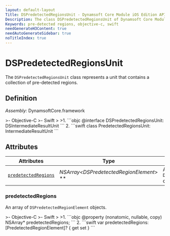 ```yaml
---
layout: default-layout
Title: DSPredetectedRegionsUnit - Dynamsoft Core Module iOS Edition API Reference
Description: The class DSPredetectedRegionsUnit of Dynamsoft Core Module represents a unit that contains a collection of pre-detected regions.
Keywords: pre-detected regions, objective-c, swift
needGenerateH3Content: true
needAutoGenerateSidebar: true
noTitleIndex: true
---
```


# DSPredetectedRegionsUnit

The `DSPredetectedRegionsUnit` class represents a unit that contains a collection of pre-detected regions.

## Definition

*Assembly:* DynamsoftCore.framework

<div class="sample-code-prefix"></div>
>- Objective-C
>- Swift
>
>1. 
```objc
@interface DSPredetectedRegionsUnit: DSIntermediateResultUnit
```
2. 
```swift
class PredetectedRegionsUnit: IntermediateResultUnit
```

## Attributes

| Attributes | Type | Description |
| ---------- | ---- | ----------- |
| [`predetectedRegions`](#predetectedregions) | *NSArray<DSPredetectedRegionElement*> \** | An array of `DSPredetectedRegionElement` objects. |

### predetectedRegions

An array of `DSPredetectedRegionElement` objects.

<div class="sample-code-prefix"></div>
>- Objective-C
>- Swift
>
>1. 
```objc
@property (nonatomic, nullable, copy) NSArray<DSPredetectedRegionElement*>* predetectedRegions;
```
2. 
```swift
var predetectedRegions: [PredetectedRegionElement]? { get set }
```
